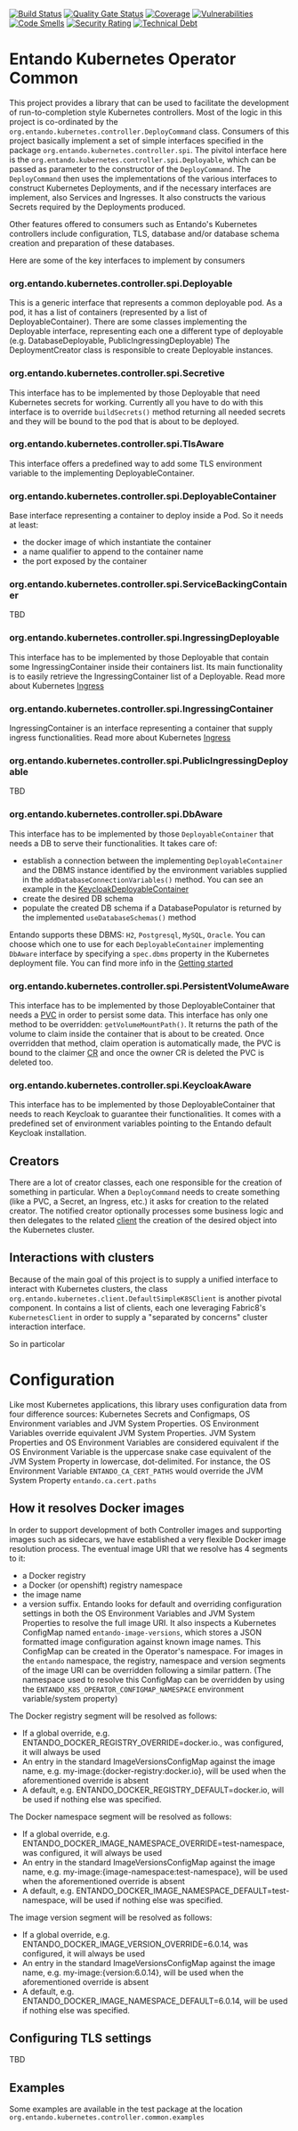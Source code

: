 [![Build Status](https://img.shields.io/endpoint?url=https%3A%2F%2Fstatusbadge-jx.apps.serv.run%2Fentando-k8s%2Fentando-k8s-operator-common)](https://github.com/entando-k8s/devops-results/tree/logs/jenkins-x/logs/entando-k8s/entando-k8s-operator-common/master)
[![Quality Gate Status](https://sonarcloud.io/api/project_badges/measure?project=entando-k8s_entando-k8s-operator-common&metric=alert_status)](https://sonarcloud.io/dashboard?id=entando-k8s_entando-k8s-operator-common)
[![Coverage](https://sonarcloud.io/api/project_badges/measure?project=entando-k8s_entando-k8s-operator-common&metric=coverage)](https://entando-k8s.github.io/devops-results/entando-k8s-operator-common/master/jacoco/index.html)
[![Vulnerabilities](https://sonarcloud.io/api/project_badges/measure?project=entando-k8s_entando-k8s-operator-common&metric=vulnerabilities)](https://entando-k8s.github.io/devops-results/entando-k8s-operator-common/master/dependency-check-report.html)
[![Code Smells](https://sonarcloud.io/api/project_badges/measure?project=entando-k8s_entando-k8s-operator-common&metric=code_smells)](https://sonarcloud.io/dashboard?id=entando-k8s_entando-k8s-operator-common)
[![Security Rating](https://sonarcloud.io/api/project_badges/measure?project=entando-k8s_entando-k8s-operator-common&metric=security_rating)](https://sonarcloud.io/dashboard?id=entando-k8s_entando-k8s-operator-common)
[![Technical Debt](https://sonarcloud.io/api/project_badges/measure?project=entando-k8s_entando-k8s-operator-common&metric=sqale_index)](https://sonarcloud.io/dashboard?id=entando-k8s_entando-k8s-operator-common)


# Entando Kubernetes Operator Common

This project provides a library that can be used to facilitate the development of run-to-completion style
Kubernetes controllers. Most of the logic in this project is co-ordinated by the 
`org.entando.kubernetes.controller.DeployCommand` class. Consumers of this project basically implement a set 
of simple interfaces specified in the package `org.entando.kubernetes.controller.spi`. The pivitol
interface here is the `org.entando.kubernetes.controller.spi.Deployable`, which can be passed as parameter to
the constructor of the `DeployCommand`. The `DeployCommand` then uses the implementations of the various
interfaces to construct Kubernetes Deployments, and if the necessary interfaces are implement, also Services 
and Ingresses. It also constructs the various Secrets required by the Deployments produced.
   
Other features offered to consumers such as Entando's Kubernetes controllers include configuration, TLS, 
database and/or database schema creation and preparation of these databases.

Here are some of the key interfaces to implement by consumers 

### org.entando.kubernetes.controller.spi.Deployable  

This is a generic interface that represents a common deployable pod. As a pod, it has a list of containers (represented by a list of DeployableContainer).
There are some classes implementing the Deployable interface, representing each one a different type of deployable (e.g. DatabaseDeployable, PublicIngressingDeployable)
The DeploymentCreator class is responsible to create Deployable instances.

### org.entando.kubernetes.controller.spi.Secretive

This interface has to be implemented by those Deployable that need Kubernetes secrets for working.
Currently all you have to do with this interface is to override `buildSecrets()` method returning all needed secrets and they will be bound to the pod that is about to be deployed.

### org.entando.kubernetes.controller.spi.TlsAware

This interface offers a predefined way to add some TLS environment variable to the implementing DeployableContainer.

### org.entando.kubernetes.controller.spi.DeployableContainer

Base interface representing a container to deploy inside a Pod. So it needs at least:

- the docker image of which instantiate the container
- a name qualifier to append to the container name
- the port exposed by the container

### org.entando.kubernetes.controller.spi.ServiceBackingContainer  

TBD

### org.entando.kubernetes.controller.spi.IngressingDeployable  

This interface has to be implemented by those Deployable that contain some IngressingContainer inside their containers list.
Its main functionality is to easily retrieve the IngressingContainer list of a Deployable.
Read more about Kubernetes [Ingress](https://kubernetes.io/docs/concepts/services-networking/ingress/)

### org.entando.kubernetes.controller.spi.IngressingContainer  

IngressingContainer is an interface representing a container that supply ingress functionalities.
Read more about Kubernetes [Ingress](https://kubernetes.io/docs/concepts/services-networking/ingress/)

### org.entando.kubernetes.controller.spi.PublicIngressingDeployable  

TBD

### org.entando.kubernetes.controller.spi.DbAware

This interface has to be implemented by those `DeployableContainer` that needs a DB to serve their functionalities.
It takes care of:

- establish a connection between the implementing `DeployableContainer` and the DBMS instance identified by the environment variables supplied in the `addDatabaseConnectionVariables()` method. You can see an example in the [KeycloakDeployableContainer](https://github.com/entando-k8s/entando-k8s-keycloak-controller/blob/master/src/main/java/org/entando/kubernetes/controller/keycloakserver/KeycloakDeployableContainer.java) 
- create the desired DB schema
- populate the created DB schema if a DatabasePopulator is returned by the implemented `useDatabaseSchemas()` method

Entando supports these DBMS: `H2`, `Postgresql`, `MySQL`, `Oracle`. You can choose which one to use for each `DeployableContainer` implementing `DbAware` interface by specifying a `spec.dbms` property in the Kubernetes deployment file.
You can find more info in the [Getting started](http://docs.entando.com/local-install.html#dbms)

### org.entando.kubernetes.controller.spi.PersistentVolumeAware

This interface has to be implemented by those DeployableContainer that needs a [PVC](https://kubernetes.io/docs/concepts/storage/persistent-volumes/#persistentvolumeclaims) in order to persist some data.
This interface has only one method to be overridden: `getVolumeMountPath()`. It returns the path of the volume to claim inside the container that is about to be created.
Once overridden that method, claim operation is automatically made, the PVC is bound to the claimer [CR](https://kubernetes.io/docs/concepts/extend-kubernetes/api-extension/custom-resources/) and once the owner CR is deleted the PVC is deleted too.

### org.entando.kubernetes.controller.spi.KeycloakAware

This interface has to be implemented by those DeployableContainer that needs to reach Keycloak to guarantee their functionalities.
It comes with a predefined set of environment variables pointing to the Entando default Keycloak installation.

## Creators

There are a lot of creator classes, each one responsible for the creation of something in particular.
When a `DeployCommand` needs to create something (like a PVC, a Secret, an Ingress, etc.) it asks for creation to the related creator.
The notified creator optionally processes some business logic and then delegates to the related [client](#interactions-with-clusters) the creation of the desired object into the Kubernetes cluster.

## Interactions with clusters

Because of the main goal of this project is to supply a unified interface to interact with Kubernetes clusters, the class `org.entando.kubernetes.client.DefaultSimpleK8SClient` is another pivotal component.
In contains a list of clients, each one leveraging Fabric8's `KubernetesClient` in order to supply a "separated by concerns" cluster interaction interface.

So in particolar

# Configuration

Like most Kubernetes applications, this library uses configuration data from four difference sources: 
Kubernetes Secrets and Configmaps,  OS Environment variables and JVM System Properties. OS Environment Variables
override equivalent JVM System Properties. JVM System Properties and OS Environment Variables are 
considered equivalent if the OS Environment Variable is the uppercase snake case equivalent of the JVM System Property
in lowercase, dot-delimited. For instance, the OS Environment Variable `ENTANDO_CA_CERT_PATHS` would override the
JVM System Property `entando.ca.cert.paths`
 
## How it resolves Docker images

In order to support development of both Controller images and supporting images such as sidecars, we have established
a very flexible Docker image resolution process. The eventual image URI that we resolve has 4 segments to it: 
 * a Docker registry
 * a Docker (or openshift) registry namespace
 * the image name
 * a version suffix.
Entando looks for default and overriding configuration settings in both the OS Environment Variables and JVM System Properties
to resolve the full image URI. It also inspects a Kubernetes ConfigMap named `entando-image-versions`, which stores 
a JSON formatted image configuration against known image names. This ConfigMap can be created in the Operator's namespace.
For images in the `entando` namespace, the registry, namespace and version segments of the image URI can be overridden 
following a similar pattern. (The namespace used to resolve this ConfigMap can be overridden by using the `ENTANDO_K8S_OPERATOR_CONFIGMAP_NAMESPACE` environment variable/system property)

The Docker registry segment will be resolved as follows:
 * If a global override, e.g. ENTANDO_DOCKER_REGISTRY_OVERRIDE=docker.io., was configured, it will always be used
 * An entry in the standard ImageVersionsConfigMap against the image name, e.g. my-image:{docker-registry:docker.io}, will be used when the aforementioned override  is absent
 * A default, e.g. ENTANDO_DOCKER_REGISTRY_DEFAULT=docker.io, will be used if nothing else was specified.

The Docker namespace segment will be resolved as follows:
 * If a global override, e.g. ENTANDO_DOCKER_IMAGE_NAMESPACE_OVERRIDE=test-namespace, was configured, it will always be used
 * An entry in the standard ImageVersionsConfigMap against the image name, e.g. my-image:{image-namespace:test-namespace}, will be used when the aforementioned override  is absent
 * A default, e.g. ENTANDO_DOCKER_IMAGE_NAMESPACE_DEFAULT=test-namespace, will be used if nothing else was specified.

The image version segment will be resolved as follows:
 * If a global override, e.g. ENTANDO_DOCKER_IMAGE_VERSION_OVERRIDE=6.0.14, was configured, it will always be used
 * An entry in the standard ImageVersionsConfigMap against the image name, e.g. my-image:{version:6.0.14}, will be used when the aforementioned override  is absent
 * A default, e.g. ENTANDO_DOCKER_IMAGE_NAMESPACE_DEFAULT=6.0.14, will be used if nothing else was specified.

## Configuring TLS settings

TBD
  
## Examples

Some examples are available in the test package at the location `org.entando.kubernetes.controller.common.examples`

